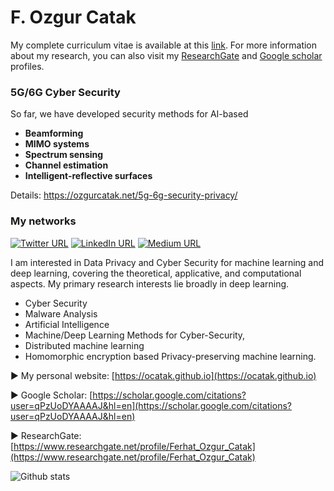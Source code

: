 # F. Ozgur Catak

My complete curriculum vitae is available at this [link](https://www.linkedin.com/in/ozgurcatak/). For more information about my research, you can also visit my [ResearchGate](https://www.researchgate.net/profile/Ferhat_Ozgur_Catak) and [Google scholar](https://scholar.google.com/citations?user=qPzUoDYAAAAJ&hl=en) profiles.

### 5G/6G Cyber Security

So far, we have developed security methods for AI-based

- __Beamforming__
- __MIMO systems__
- __Spectrum sensing__
- __Channel estimation__
- __Intelligent-reflective surfaces__

Details: https://ozgurcatak.net/5g-6g-security-privacy/

### My networks
[![Twitter URL](https://img.shields.io/static/v1?color=blue&label=Twitter%20&logo=twitter&logoColor=white&style=for-the-badge&message=Follow)](https://twitter.com/ozgurcatak)
[![LinkedIn URL](https://img.shields.io/static/v1?color=blue&label=linkedin&logo=linkedin&logoColor=white&style=for-the-badge&message=Connect)](https://www.linkedin.com/in/ozgurcatak/)
[![Medium URL](https://img.shields.io/static/v1?color=blue&label=medium&logo=medium&logoColor=white&style=for-the-badge&message=Follow)](https://f-ozgur-catak.medium.com)

I am interested in Data Privacy and Cyber Security for machine learning and deep learning, covering the theoretical, applicative, and computational aspects. My primary research interests lie broadly in deep learning.

- Cyber Security
- Malware Analysis
- Artificial Intelligence
- Machine/Deep Learning Methods for Cyber-Security, 
- Distributed machine learning
- Homomorphic encryption based Privacy-preserving machine learning. 

:arrow_forward: My personal website: [https://ocatak.github.io](https://ocatak.github.io)

:arrow_forward: Google Scholar: [https://scholar.google.com/citations?user=qPzUoDYAAAAJ&hl=en](https://scholar.google.com/citations?user=qPzUoDYAAAAJ&hl=en)

:arrow_forward: ResearchGate: [https://www.researchgate.net/profile/Ferhat_Ozgur_Catak](https://www.researchgate.net/profile/Ferhat_Ozgur_Catak)

![Github stats](https://github-readme-stats.vercel.app/api?username=ocatak&show_icons=true&theme=dracula)
